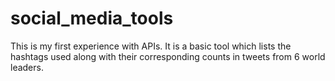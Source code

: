 # social_media_tools
This is my first experience with APIs. It is a basic tool which lists the hashtags used along with their corresponding counts in tweets from 6 world leaders.
